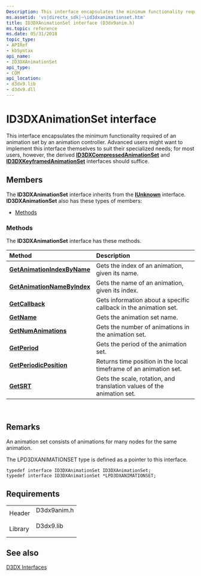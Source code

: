 ```yaml
---
Description: This interface encapsulates the minimum functionality required of an animation set by an animation controller.
ms.assetid: 'vs|directx_sdk|~\id3dxanimationset.htm'
title: ID3DXAnimationSet interface (D3dx9anim.h)
ms.topic: reference
ms.date: 05/31/2018
topic_type: 
- APIRef
- kbSyntax
api_name: 
- ID3DXAnimationSet
api_type: 
- COM
api_location: 
- d3dx9.lib
- d3dx9.dll
---
```


# ID3DXAnimationSet interface

This interface encapsulates the minimum functionality required of an animation set by an animation controller. Advanced users might want to implement this interface themselves to suit their specialized needs; for most users, however, the derived [**ID3DXCompressedAnimationSet**](id3dxcompressedanimationset.md) and [**ID3DXKeyframedAnimationSet**](id3dxkeyframedanimationset.md) interfaces should suffice.

## Members

The **ID3DXAnimationSet** interface inherits from the [**IUnknown**](https://msdn.microsoft.com/library/ms680509(v=VS.85).aspx) interface. **ID3DXAnimationSet** also has these types of members:

-   [Methods](#methods)

### Methods

The **ID3DXAnimationSet** interface has these methods.



| Method                                                                        | Description                                                                       |
|:------------------------------------------------------------------------------|:----------------------------------------------------------------------------------|
| [**GetAnimationIndexByName**](id3dxanimationset--getanimationindexbyname.md) | Gets the index of an animation, given its name.<br/>                        |
| [**GetAnimationNameByIndex**](id3dxanimationset--getanimationnamebyindex.md) | Gets the name of an animation, given its index.<br/>                        |
| [**GetCallback**](id3dxanimationset--getcallback.md)                         | Gets information about a specific callback in the animation set.<br/>       |
| [**GetName**](id3dxanimationset--getname.md)                                 | Gets the animation set name.<br/>                                           |
| [**GetNumAnimations**](id3dxanimationset--getnumanimations.md)               | Gets the number of animations in the animation set.<br/>                    |
| [**GetPeriod**](id3dxanimationset--getperiod.md)                             | Gets the period of the animation set.<br/>                                  |
| [**GetPeriodicPosition**](id3dxanimationset--getperiodicposition.md)         | Returns time position in the local timeframe of an animation set.<br/>      |
| [**GetSRT**](id3dxanimationset--getsrt.md)                                   | Gets the scale, rotation, and translation values of the animation set.<br/> |



 

## Remarks

An animation set consists of animations for many nodes for the same animation.

The LPD3DXANIMATIONSET type is defined as a pointer to this interface.


```
typedef interface ID3DXAnimationSet ID3DXAnimationSet;
typedef interface ID3DXAnimationSet *LPD3DXANIMATIONSET;
```



## Requirements



|                    |                                                                                        |
|--------------------|----------------------------------------------------------------------------------------|
| Header<br/>  | <dl> <dt>D3dx9anim.h</dt> </dl> |
| Library<br/> | <dl> <dt>D3dx9.lib</dt> </dl>   |



## See also

<dl> <dt>

[D3DX Interfaces](dx9-graphics-reference-d3dx-interfaces.md)
</dt> </dl>

 

 




